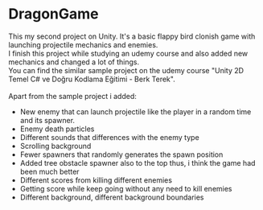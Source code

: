 # DragonGame
This my second project on Unity. It's a basic flappy bird clonish game with launching projectile mechanics and enemies. <br>
I finish this project while studying an udemy course and also added new mechanics and changed a lot of things. <br>
You can find the similar sample project on the udemy course "Unity 2D Temel C# ve Doğru Kodlama Eğitimi - Berk Terek".  <br> 
<br>
Apart from the sample project i added:
- New enemy that can launch projectile like the player in a random time and its spawner.
- Enemy death particles
- Different sounds that differences with the enemy type
- Scrolling background
- Fewer spawners that randomly generates the spawn position
- Added tree obstacle spawner also to the top thus, i think the game had been much better
- Different scores from killing different enemies
- Getting score while keep going without any need to kill enemies
- Different background, different background boundaries


